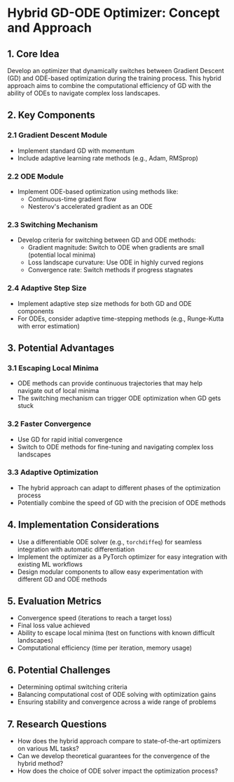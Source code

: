 # Hybrid GD-ODE Optimizer: Concept and Approach

## 1. Core Idea
Develop an optimizer that dynamically switches between Gradient Descent (GD) and ODE-based optimization during the training process. This hybrid approach aims to combine the computational efficiency of GD with the ability of ODEs to navigate complex loss landscapes.

## 2. Key Components

### 2.1 Gradient Descent Module
- Implement standard GD with momentum
- Include adaptive learning rate methods (e.g., Adam, RMSprop)

### 2.2 ODE Module
- Implement ODE-based optimization using methods like:
  - Continuous-time gradient flow
  - Nesterov's accelerated gradient as an ODE

### 2.3 Switching Mechanism
- Develop criteria for switching between GD and ODE methods:
  - Gradient magnitude: Switch to ODE when gradients are small (potential local minima)
  - Loss landscape curvature: Use ODE in highly curved regions
  - Convergence rate: Switch methods if progress stagnates

### 2.4 Adaptive Step Size
- Implement adaptive step size methods for both GD and ODE components
- For ODEs, consider adaptive time-stepping methods (e.g., Runge-Kutta with error estimation)

## 3. Potential Advantages

### 3.1 Escaping Local Minima
- ODE methods can provide continuous trajectories that may help navigate out of local minima
- The switching mechanism can trigger ODE optimization when GD gets stuck

### 3.2 Faster Convergence
- Use GD for rapid initial convergence
- Switch to ODE methods for fine-tuning and navigating complex loss landscapes

### 3.3 Adaptive Optimization
- The hybrid approach can adapt to different phases of the optimization process
- Potentially combine the speed of GD with the precision of ODE methods

## 4. Implementation Considerations
- Use a differentiable ODE solver (e.g., `torchdiffeq`) for seamless integration with automatic differentiation
- Implement the optimizer as a PyTorch optimizer for easy integration with existing ML workflows
- Design modular components to allow easy experimentation with different GD and ODE methods

## 5. Evaluation Metrics
- Convergence speed (iterations to reach a target loss)
- Final loss value achieved
- Ability to escape local minima (test on functions with known difficult landscapes)
- Computational efficiency (time per iteration, memory usage)

## 6. Potential Challenges
- Determining optimal switching criteria
- Balancing computational cost of ODE solving with optimization gains
- Ensuring stability and convergence across a wide range of problems

## 7. Research Questions
- How does the hybrid approach compare to state-of-the-art optimizers on various ML tasks?
- Can we develop theoretical guarantees for the convergence of the hybrid method?
- How does the choice of ODE solver impact the optimization process?